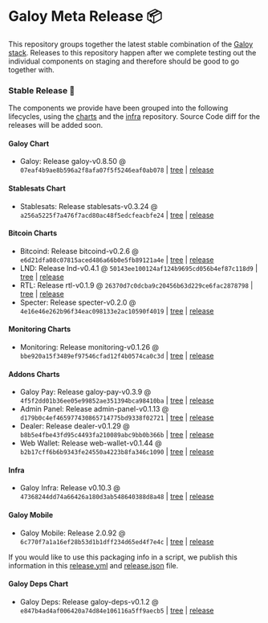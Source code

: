 # Galoy Meta Release 📦

This repository groups together the latest stable combination of the [Galoy stack](https://github.com/GaloyMoney/awesome-galoy#tech-components). 
Releases to this repository happen after we complete testing out the individual components on staging and therefore should be good to go together with.

### Stable Release 🎉

The components we provide have been grouped into the following lifecycles, using the [charts](https://github.com/GaloyMoney/charts) and the [infra](https://github.com/GaloyMoney/galoy-infra) repository. 
Source Code diff for the releases will be added soon.

#### Galoy Chart
- Galoy: Release galoy-v0.8.50 @ `07eaf4b9ae8b596a2f8afa07f5f5246eaf0ab078` | [tree](https://github.com/GaloyMoney/charts/tree/07eaf4b9ae8b596a2f8afa07f5f5246eaf0ab078/charts/galoy) | [release](https://github.com/GaloyMoney/charts/releases/tag/galoy-v0.8.50)

#### Stablesats Chart
- Stablesats: Release stablesats-v0.3.24 @ `a256a5225f7a476f7acd80ac48f5edcfeacbfe24` | [tree](https://github.com/GaloyMoney/charts/tree/a256a5225f7a476f7acd80ac48f5edcfeacbfe24/charts/stablesats) | [release](https://github.com/GaloyMoney/charts/releases/tag/stablesats-v0.3.24)

#### Bitcoin Charts
- Bitcoind: Release bitcoind-v0.2.6 @ `e6d21dfa08c07815aced486a66b0e5fb89121a4e` | [tree](https://github.com/GaloyMoney/charts/tree/e6d21dfa08c07815aced486a66b0e5fb89121a4e/charts/bitcoind) | [release](https://github.com/GaloyMoney/charts/releases/tag/bitcoind-v0.2.6)
- LND: Release lnd-v0.4.1 @ `50143ee100124af124b9695cd056b4ef87c118d9` | [tree](https://github.com/GaloyMoney/charts/tree/50143ee100124af124b9695cd056b4ef87c118d9/charts/lnd) | [release](https://github.com/GaloyMoney/charts/releases/tag/lnd-v0.4.1)
- RTL: Release rtl-v0.1.9 @ `26370d7c0dcba9c20456b63d229ce6fac2878798` | [tree](https://github.com/GaloyMoney/charts/tree/26370d7c0dcba9c20456b63d229ce6fac2878798/charts/rtl) | [release](https://github.com/GaloyMoney/charts/releases/tag/rtl-v0.1.9)
- Specter: Release specter-v0.2.0 @ `4e16e46e262b96f34eac098133e2ac10590f4019` | [tree](https://github.com/GaloyMoney/charts/tree/4e16e46e262b96f34eac098133e2ac10590f4019/charts/specter) | [release](https://github.com/GaloyMoney/charts/releases/tag/specter-v0.2.0)

#### Monitoring Charts
- Monitoring: Release monitoring-v0.1.26 @ `bbe920a15f3489ef97546cfad12f4b0574ca0c3d` | [tree](https://github.com/GaloyMoney/charts/tree/bbe920a15f3489ef97546cfad12f4b0574ca0c3d/charts/monitoring) | [release](https://github.com/GaloyMoney/charts/releases/tag/monitoring-v0.1.26)

#### Addons Charts
- Galoy Pay: Release galoy-pay-v0.3.9 @ `4f5f2dd01b36ee05e99852ae351394bca98410ba` | [tree](https://github.com/GaloyMoney/charts/tree/4f5f2dd01b36ee05e99852ae351394bca98410ba/charts/galoy-pay) | [release](https://github.com/GaloyMoney/charts/releases/tag/galoy-pay-v0.3.9)
- Admin Panel: Release admin-panel-v0.1.13 @ `d179b0c4ef465977430865714775bd9338f02721` | [tree](https://github.com/GaloyMoney/charts/tree/d179b0c4ef465977430865714775bd9338f02721/charts/admin-panel) | [release](https://github.com/GaloyMoney/charts/releases/tag/admin-panel-v0.1.13)
- Dealer: Release dealer-v0.1.29 @ `b8b5e4fbe43fd95c4493fa210089abc9bb0b366b` | [tree](https://github.com/GaloyMoney/charts/tree/b8b5e4fbe43fd95c4493fa210089abc9bb0b366b/charts/dealer) | [release](https://github.com/GaloyMoney/charts/releases/tag/dealer-v0.1.29)
- Web Wallet: Release web-wallet-v0.1.44 @ `b2b17cff6b6b9343fe24550a4223b8fa346c1090` | [tree](https://github.com/GaloyMoney/charts/tree/b2b17cff6b6b9343fe24550a4223b8fa346c1090/charts/web-wallet) | [release](https://github.com/GaloyMoney/charts/releases/tag/web-wallet-v0.1.44)

#### Infra

- Galoy Infra: Release v0.10.3 @ `47368244dd74a66426a180d3ab548640388d8a48` | [tree](https://github.com/GaloyMoney/galoy-infra/tree/47368244dd74a66426a180d3ab548640388d8a48) | [release](https://github.com/GaloyMoney/galoy-infra/releases/tag/v0.10.3)

#### Galoy Mobile

- Galoy Mobile: Release 2.0.92 @ `6c770f7a1a16ef28b53d1b1dff234d65ed4f7e4c` | [tree](https://github.com/GaloyMoney/galoy-mobile/tree/6c770f7a1a16ef28b53d1b1dff234d65ed4f7e4c) | [release](https://github.com/GaloyMoney/galoy-mobile/releases/tag/2.0.92)

If you would like to use this packaging info in a script, we publish this information in this [release.yml](./release.yml) and [release.json](./release.json) file.

#### Galoy Deps Chart
- Galoy Deps: Release galoy-deps-v0.1.2 @ `e847b4ad4af006420a74d84e106116a5ff9aecb5` | [tree](https://github.com/GaloyMoney/charts/tree/e847b4ad4af006420a74d84e106116a5ff9aecb5/charts/galoy-deps) | [release](https://github.com/GaloyMoney/charts/releases/tag/galoy-deps-v0.1.2)
